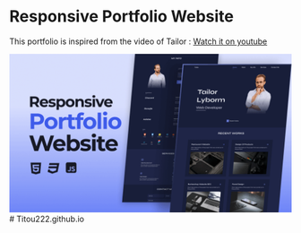 # Responsive Portfolio Website

This portfolio is inspired from the video of Tailor : [Watch it on youtube](https://youtu.be/sF0vW0GgL3U)

![preview img](/preview.png)
#   T i t o u 2 2 2 . g i t h u b . i o 
 
 
